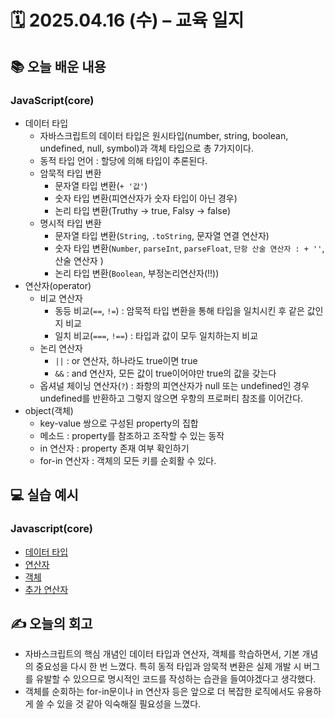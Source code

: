 # 🗓️ 2025.04.16 (수) – 교육 일지

## 📚 오늘 배운 내용

### JavaScript(core)

- 데이터 타입
  - 자바스크립트의 데이터 타입은 원시타입(number, string, boolean, undefined, null, symbol)과 객체 타입으로 총 7가지이다.
  - 동적 타입 언어 : 할당에 의해 타입이 추론된다.
  - 암묵적 타입 변환
    - 문자열 타입 변환(`+ '값'`)
    - 숫자 타입 변환(피연산자가 숫자 타입이 아닌 경우)
    - 논리 타입 변환(Truthy -> true, Falsy -> false)
  - 명시적 타입 변환
    - 문자열 타입 변환(`String`, `.toString`, 문자열 연결 연산자)
    - 숫자 타입 변환(`Number`, `parseInt`, `parseFloat`, `단항 산술 연산자 : + ''`, 산술 연산자 )
    - 논리 타입 변환(`Boolean`, 부정논리연산자(!!))
- 연산자(operator)
  - 비교 연산자
    - 동등 비교(`==`, `!=`) : 암묵적 타입 변환을 통해 타입을 일치시킨 후 같은 값인지 비교
    - 일치 비교(`===`, `!==`) : 타입과 값이 모두 일치하는지 비교
  - 논리 연산자
    - `||` : or 연산자, 하나라도 true이면 true
    - `&&` : and 연산자, 모든 값이 true이어야만 true의 값을 갖는다
  - 옵셔널 체이닝 연산자(`?`) : 좌항의 피연산자가 null 또는 undefined인 경우 undefined를 반환하고 그렇지 않으면 우항의 프로퍼티 참조를 이어간다.
- object(객체)
  - key-value 쌍으로 구성된 property의 집합
  - 메소드 : property를 참조하고 조작할 수 있는 동작
  - in 연산자 : property 존재 여부 확인하기
  - for-in 연산자 : 객체의 모든 키를 순회활 수 있다.

## 💻 실습 예시

### Javascript(core)

- [데이터 타입](<../03_javascipt(core)/01_variable>)
- [연산자](<../03_javascipt(core)/02_operator>)
- [객체](<../03_javascipt(core)/03_object_literal>)
- [추가 연산자](<../03_javascipt(core)/04_additional_operator_and_traveral>)

## ✍️ 오늘의 회고

- 자바스크립트의 핵심 개념인 데이터 타입과 연산자, 객체를 학습하면서, 기본 개념의 중요성을 다시 한 번 느꼈다. 특히 동적 타입과 암묵적 변환은 실제 개발 시 버그를 유발할 수 있으므로 명시적인 코드를 작성하는 습관을 들여야겠다고 생각했다.
- 객체를 순회하는 for-in문이나 in 연산자 등은 앞으로 더 복잡한 로직에서도 유용하게 쓸 수 있을 것 같아 익숙해질 필요성을 느꼈다.

